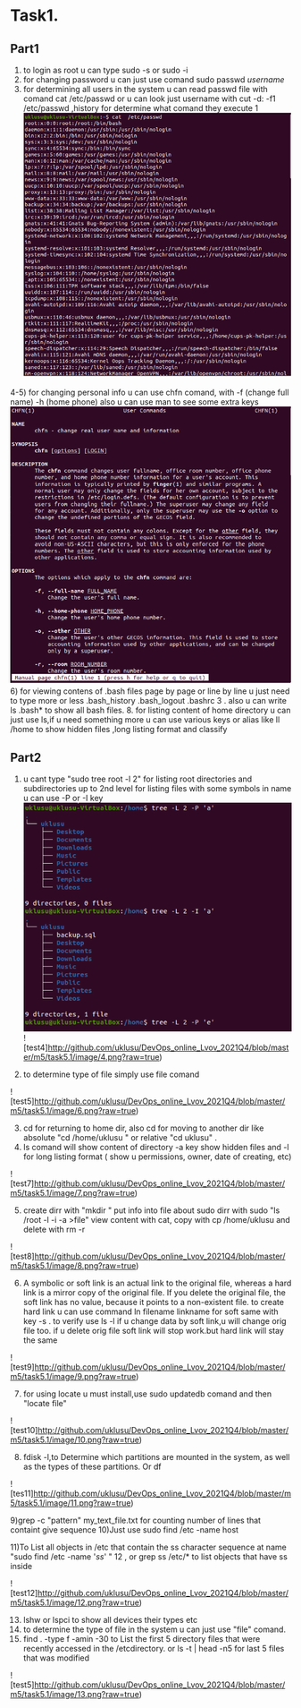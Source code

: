 # Task1.
## Part1
1) to login as root u can type sudo -s or sudo -i
2) for changing password u can just use comand sudo passwd *username* 
3) for determining all users in the system u can read passwd file with comand  cat /etc/passwd or u can look just username with cut -d: -f1 /etc/passwd   ,history for determine what comand they execute  1
![test1](http://github.com/uklusu/DevOps_online_Lvov_2021Q4/blob/master/m5/task5.1/image/1.png?raw=true)



4-5) for changing personal info u can use  chfn comand, with -f (change full name) -h (home phone) also u can use man to see some extra keys  
![test2](http://github.com/uklusu/DevOps_online_Lvov_2021Q4/blob/master/m5/task5.1/image/2.png?raw=true)
6) for viewing contens of .bash files page by page or line by line   u just need to type more or less .bash_history   .bash_logout   .bashrc 3 . also u can write ls .bash* to show all bash files. 
8.   for listing content of home directory u can just use ls,if u need something more u can use various keys or alias like ll /home to show hidden files ,long listing format and classify

## Part2 
1)  u cant type "sudo tree root -l 2" for listing root directories and subdirectories up to 2nd level
for listing files with some symbols in name u can use -P or -I key  
![test3](http://github.com/uklusu/DevOps_online_Lvov_2021Q4/blob/master/m5/task5.1/image/5.png?raw=true)
![test4]http://github.com/uklusu/DevOps_online_Lvov_2021Q4/blob/master/m5/task5.1/image/4.png?raw=true)

2) to determine type of file simply use file comand  

![test5]http://github.com/uklusu/DevOps_online_Lvov_2021Q4/blob/master/m5/task5.1/image/6.png?raw=true)


3) cd  for returning to home dir,  also cd for moving to another dir like absolute "cd /home/uklusu " or relative "cd uklusu" . 
4) ls comand will show content of directory -a key show hidden files and -l for long listing format ( show u permissions, owner, date of creating, etc) 


![test7]http://github.com/uklusu/DevOps_online_Lvov_2021Q4/blob/master/m5/task5.1/image/7.png?raw=true)


5) create dirr with "mkdir " put info into file about sudo dirr with sudo "ls /root -l -i -a >file"  view content with cat, copy with cp /home/uklusu  and delete with rm -r  

![test8]http://github.com/uklusu/DevOps_online_Lvov_2021Q4/blob/master/m5/task5.1/image/8.png?raw=true)

6) A symbolic or soft link is an actual link to the original file, whereas a hard link is a mirror copy of the original file. If you delete the original file, the soft link has no value, because it points to a non-existent file.       to create hard link u can use command  ln filename linkname for soft same with key -s . to verify use ls -l  if u change data by soft link,u will change orig file too.  if u delete orig file soft link will stop work.but hard link will stay the same 

![test9]http://github.com/uklusu/DevOps_online_Lvov_2021Q4/blob/master/m5/task5.1/image/9.png?raw=true)

7) for using locate u must install,use sudo updatedb comand and then "locate file" 


![test10]http://github.com/uklusu/DevOps_online_Lvov_2021Q4/blob/master/m5/task5.1/image/10.png?raw=true)


8)  fdisk -l,to  Determine which partitions are mounted in the system, as well as the types of these partitions. Or df    

![tes11]http://github.com/uklusu/DevOps_online_Lvov_2021Q4/blob/master/m5/task5.1/image/11.png?raw=true)

9)grep -c "pattern" my_text_file.txt for counting number of lines  that containt give sequence
10)Just use sudo find /etc -name host


 11)To List all objects in /etc that contain the ss character  sequence at name  "sudo find /etc -name '*ss*' " 12 , or  grep ss /etc/*  to list objects that have ss inside

![test12]http://github.com/uklusu/DevOps_online_Lvov_2021Q4/blob/master/m5/task5.1/image/12.png?raw=true)

13) lshw or lspci to show all devices their types etc
14) to determine the type of file in the system u can just use "file" comand.
15) find . -type f -amin -30  to List the first 5 directory files that were recently accessed in the /etcdirectory.  or ls -t | head -n5 for last 5 files that was modified 

![test5]http://github.com/uklusu/DevOps_online_Lvov_2021Q4/blob/master/m5/task5.1/image/13.png?raw=true)
